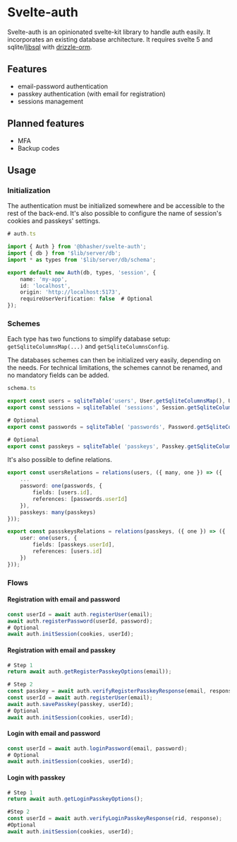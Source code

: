 # Svelte-auth

Svelte-auth is an opinionated svelte-kit library to handle auth easily. It incorporates an existing database architecture. It requires svelte 5 and sqlite/[libsql](https://github.com/tursodatabase/libsql) with [drizzle-orm](https://github.com/drizzle-team/drizzle-orm).

## Features

- email-password authentication
- passkey authentication (with email for registration)
- sessions management

## Planned features

- MFA
- Backup codes

## Usage

### Initialization

The authentication must be initialized somewhere and be accessible to the rest of the back-end. It's also possible to configure the name of session's cookies and passkeys' settings.

```ts
# auth.ts

import { Auth } from '@bhasher/svelte-auth';
import { db } from '$lib/server/db';
import * as types from '$lib/server/db/schema';

export default new Auth(db, types, 'session', { 
	name: 'my-app',
	id: 'localhost',
	origin: 'http://localhost:5173',
    requireUserVerification: false  # Optional
});
```

### Schemes

Each type has two functions to simplify database setup: `getSqliteColumnsMap(...)` and `getSqliteColumnsConfig`. 

The databases schemes can then be initialized very easily, depending on the needs. For technical limitations, the schemes cannot be renamed, and no mandatory fields can be added.

```ts
schema.ts

export const users = sqliteTable('users', User.getSqliteColumnsMap(), User.getSqliteColumnsConfig);
export const sessions = sqliteTable( 'sessions', Session.getSqliteColumnsMap(users), Session.getSqliteColumnsConfig);

# Optional
export const passwords = sqliteTable( 'passwords', Password.getSqliteColumnsMap(users), Password.getSqliteColumnsConfig);

# Optional
export const passkeys = sqliteTable( 'passkeys', Passkey.getSqliteColumnsMap(users), Passkey.getSqliteColumnsConfig);
```

It's also possible to define relations.

```ts
export const usersRelations = relations(users, ({ many, one }) => ({
    ...
    password: one(passwords, {
        fields: [users.id],
        references: [passwords.userId]
    }),
    passkeys: many(passkeys)
}));

export const passskeysRelations = relations(passkeys, ({ one }) => ({
	user: one(users, {
		fields: [passkeys.userId],
		references: [users.id]
	})
}));
```
### Flows

#### Registration with email and password

```ts
const userId = await auth.registerUser(email);
await auth.registerPassword(userId, password);
# Optional
await auth.initSession(cookies, userId);
```

#### Registration with email and passkey

```ts
# Step 1
return await auth.getRegisterPasskeyOptions(email));

# Step 2
const passkey = await auth.verifyRegisterPasskeyResponse(email, response);
const userId = await auth.registerUser(email);
await auth.savePasskey(passkey, userId);
# Optional
await auth.initSession(cookies, userId);
```

#### Login with email and password

```ts
const userId = await auth.loginPassword(email, password);
# Optional
await auth.initSession(cookies, userId);
```

#### Login with passkey
```ts
# Step 1
return await auth.getLoginPasskeyOptions();

#Step 2
const userId = await auth.verifyLoginPasskeyResponse(rid, response);
#Optional
await auth.initSession(cookies, userId);
```
